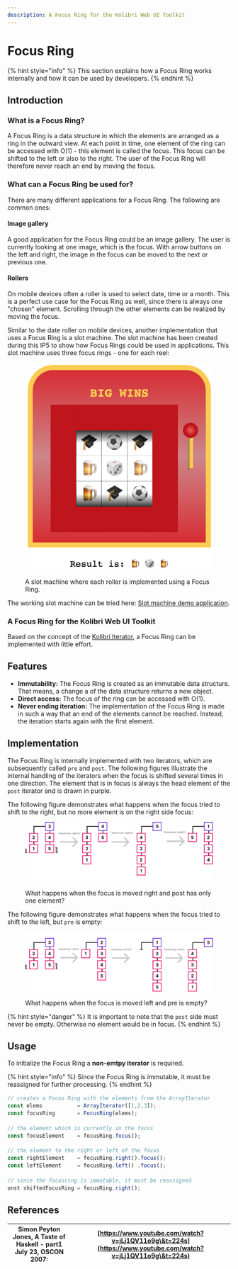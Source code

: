 ```yaml
---
description: A Focus Ring for the Kolibri Web UI Toolkit
---
```


# Focus Ring

{% hint style="info" %}
This section explains how a Focus Ring works internally and how it can be used by developers.
{% endhint %}

## Introduction

### What is a Focus Ring?

A Focus Ring is a data structure in which the elements are arranged as a ring in the outward view. At each point in time, one element of the ring can be accessed with O(1) - this element is called the focus. This focus can be shifted to the left or also to the right. The user of the Focus Ring will therefore never reach an end by moving the focus.

### What can a Focus Ring be used for?

There are many different applications for a Focus Ring. The following are common ones:

#### Image gallery

A good application for the Focus Ring could be an image gallery. The user is currently looking at one image, which is the focus. With arrow buttons on the left and right, the image in the focus can be moved to the next or previous one.

#### Rollers

On mobile devices often a roller is used to select date, time or a month. This is a perfect use case for the Focus Ring as well, since there is always one "chosen" element. Scrolling through the other elements can be realized by moving the focus.

Similar to the date roller on mobile devices, another implementation that uses a Focus Ring is a slot machine. The slot machine has been created during this IP5 to show how Focus Rings could be used in applications. This slot machine uses three focus rings - one for each reel:

<figure><img src="../.gitbook/assets/image (1) (1).png" alt=""><figcaption><p>A slot machine where each roller is implemented using a Focus Ring.</p></figcaption></figure>

The working slot machine can be tried here: [Slot machine demo application](https://wildwyss.github.io/ip5-sample-applications/contrib/p5\_wild\_wyss/src/focusring/example/SlotMachine.html).

### A Focus Ring for the Kolibri Web UI Toolkit

Based on the concept of the [Kolibri Iterator](iterator.md), a Focus Ring can be implemented with little effort.

## Features

* **Immutability:** The Focus Ring is created as an immutable data structure. That means, a change a of the data structure returns a new object.
* **Direct access:** The focus of the ring can be accessed with O(1).
* **Never ending iteration:** The implementation of the Focus Ring is made in such a way that an end of the elements cannot be reached. Instead, the iteration starts again with the first element.

## Implementation

The Focus Ring is internally implemented with two iterators, which are subsequently called `pre` and `post`. The following figures illustrate the internal handling of the iterators when the focus is shifted several times in one direction. The element that is in focus is always the head element of the `post` iterator and is drawn in purple.

The following figure demonstrates what happens when the focus tried to shift to the right, but no more element is on the right side focus:

<figure><img src="../.gitbook/assets/focus-right.jpg" alt=""><figcaption><p>What happens when the focus is moved right and post has only one element?</p></figcaption></figure>

The following figure demonstrates what happens when the focus tried to shift to the left, but `pre` is empty:

<figure><img src="../.gitbook/assets/focus-left (2).jpg" alt=""><figcaption><p>What happens when the focus is moved left and pre is empty?</p></figcaption></figure>

{% hint style="danger" %}
It is important to note that the `post` side must never be empty. Otherwise no element would be in focus.
{% endhint %}

## Usage

To initialize the Focus Ring a **non-emtpy iterator** is required.

{% hint style="info" %}
Since the Focus Ring is immutable, it must be reassigned for further processing.
{% endhint %}

```javascript
// creates a Focus Ring with the elements from the ArrayIterator
const elems           = ArrayIterator([1,2,3]);
const focusRing       = FocusRing(elems);
  
// the element which is currently in the focus
const focusElement    = focusRing.focus();

// the element to the right or left of the focus
const rightElement    = focusRing.right().focus();
const leftElement     = focusRing.left() .focus();
  
// since the focusring is immutable, it must be reassigned
onst shiftedFocusRing = focusRing.right();
```

## References

| Simon Peyton Jones, A Taste of Haskell - part1 July 23, OSCON 2007: | [https://www.youtube.com/watch?v=jLj1QV11o9g\&t=224s](https://www.youtube.com/watch?v=jLj1QV11o9g\&t=224s) |
| ------------------------------------------------------------------- | ---------------------------------------------------------------------------------------------------------- |

